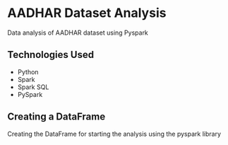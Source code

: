 # AADHAR Dataset Analysis
Data analysis of AADHAR dataset using Pyspark
## Technologies Used
* Python
* Spark
* Spark SQL
* PySpark

## Creating a DataFrame
Creating the DataFrame for starting the analysis using the pyspark library
